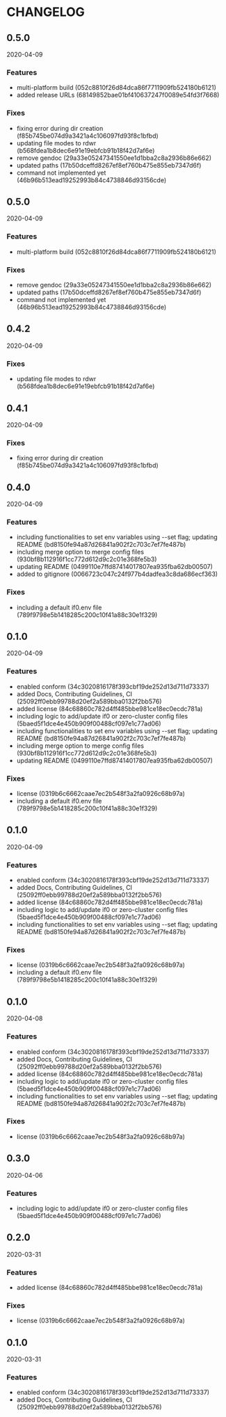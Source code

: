 # CHANGELOG

<!--- next entry here -->

## 0.5.0
2020-04-09

### Features

- multi-platform build (052c8810f26d84dca86f7711909fb524180b6121)
- added release URLs (68149852bae01bf410637247f0089e54fd3f7668)

### Fixes

- fixing error during dir creation (f85b745be074d9a3421a4c106097fd93f8c1bfbd)
- updating file modes to rdwr (b568fdea1b8dec6e91e19ebfcb91b18f42d7af6e)
- remove gendoc (29a33e05247341550ee1d1bba2c8a2936b86e662)
- updated paths (17b50dceffd8267ef8ef760b475e855eb7347d6f)
- command not implemented yet (46b96b513ead19252993b84c4738846d93156cde)

## 0.5.0
2020-04-09

### Features

- multi-platform build (052c8810f26d84dca86f7711909fb524180b6121)

### Fixes

- remove gendoc (29a33e05247341550ee1d1bba2c8a2936b86e662)
- updated paths (17b50dceffd8267ef8ef760b475e855eb7347d6f)
- command not implemented yet (46b96b513ead19252993b84c4738846d93156cde)

## 0.4.2
2020-04-09

### Fixes

- updating file modes to rdwr (b568fdea1b8dec6e91e19ebfcb91b18f42d7af6e)

## 0.4.1
2020-04-09

### Fixes

- fixing error during dir creation (f85b745be074d9a3421a4c106097fd93f8c1bfbd)

## 0.4.0
2020-04-09

### Features

- including functionalities to set env variables using --set flag; updating README (bd8150fe94a87d26841a902f2c703c7ef7fe487b)
- including merge option to merge config files (930bf8b112916f1cc772d612d9c2c01e368fe5b3)
- updating README (0499110e7ffd87414017807ea935fba62db00507)
- added to gitignore (0066723c047c24f977b4dadfea3c8da686ecf363)

### Fixes

- including a default if0.env file (789f9798e5b1418285c200c10f41a88c30e1f329)

## 0.1.0
2020-04-09

### Features

- enabled conform (34c3020816178f393cbf19de252d13d711d73337)
- added Docs, Contributing Guidelines, CI (25092ff0ebb99788d20ef2a589bba0132f2bb576)
- added license (84c68860c782d4ff485bbe981ce18ec0ecdc781a)
- including logic to add/update if0 or zero-cluster config files (5baed5f1dce4e450b909f00488cf097e1c77ad06)
- including functionalities to set env variables using --set flag; updating README (bd8150fe94a87d26841a902f2c703c7ef7fe487b)
- including merge option to merge config files (930bf8b112916f1cc772d612d9c2c01e368fe5b3)
- updating README (0499110e7ffd87414017807ea935fba62db00507)

### Fixes

- license (0319b6c6662caae7ec2b548f3a2fa0926c68b97a)
- including a default if0.env file (789f9798e5b1418285c200c10f41a88c30e1f329)

## 0.1.0
2020-04-09

### Features

- enabled conform (34c3020816178f393cbf19de252d13d711d73337)
- added Docs, Contributing Guidelines, CI (25092ff0ebb99788d20ef2a589bba0132f2bb576)
- added license (84c68860c782d4ff485bbe981ce18ec0ecdc781a)
- including logic to add/update if0 or zero-cluster config files (5baed5f1dce4e450b909f00488cf097e1c77ad06)
- including functionalities to set env variables using --set flag; updating README (bd8150fe94a87d26841a902f2c703c7ef7fe487b)

### Fixes

- license (0319b6c6662caae7ec2b548f3a2fa0926c68b97a)
- including a default if0.env file (789f9798e5b1418285c200c10f41a88c30e1f329)

## 0.1.0
2020-04-08

### Features

- enabled conform (34c3020816178f393cbf19de252d13d711d73337)
- added Docs, Contributing Guidelines, CI (25092ff0ebb99788d20ef2a589bba0132f2bb576)
- added license (84c68860c782d4ff485bbe981ce18ec0ecdc781a)
- including logic to add/update if0 or zero-cluster config files (5baed5f1dce4e450b909f00488cf097e1c77ad06)
- including functionalities to set env variables using --set flag; updating README (bd8150fe94a87d26841a902f2c703c7ef7fe487b)

### Fixes

- license (0319b6c6662caae7ec2b548f3a2fa0926c68b97a)

## 0.3.0
2020-04-06

### Features

- including logic to add/update if0 or zero-cluster config files (5baed5f1dce4e450b909f00488cf097e1c77ad06)

## 0.2.0
2020-03-31

### Features

- added license (84c68860c782d4ff485bbe981ce18ec0ecdc781a)

### Fixes

- license (0319b6c6662caae7ec2b548f3a2fa0926c68b97a)

## 0.1.0
2020-03-31

### Features

- enabled conform (34c3020816178f393cbf19de252d13d711d73337)
- added Docs, Contributing Guidelines, CI (25092ff0ebb99788d20ef2a589bba0132f2bb576)